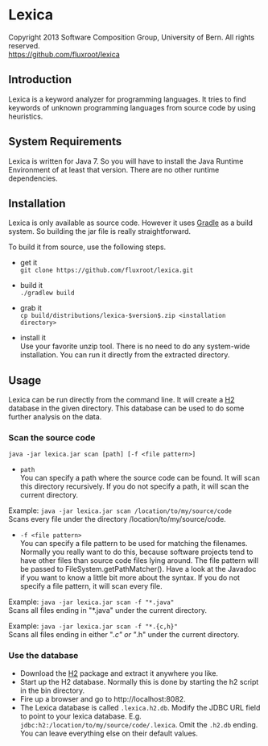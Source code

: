 Lexica
======

Copyright 2013 Software Composition Group, University of Bern.
All rights reserved.  
https://github.com/fluxroot/lexica


Introduction
------------
Lexica is a keyword analyzer for programming languages. It tries to find
keywords of unknown programming languages from source code by using
heuristics.


System Requirements
-------------------
Lexica is written for Java 7. So you will have to install the Java
Runtime Environment of at least that version. There are no other runtime
dependencies.


Installation
------------
Lexica is only available as source code. However it uses [Gradle] as a
build system. So building the jar file is really straightforward.

To build it from source, use the following steps.

- get it  
`git clone https://github.com/fluxroot/lexica.git`

- build it  
`./gradlew build`

- grab it  
`cp build/distributions/lexica-$version$.zip <installation directory>`

- install it  
Use your favorite unzip tool. There is no need to do any system-wide
installation. You can run it directly from the extracted directory.


Usage
-----
Lexica can be run directly from the command line. It will create a [H2]
database in the given directory. This database can be used to do some
further analysis on the data.

### Scan the source code
`java -jar lexica.jar scan [path] [-f <file pattern>]`

- `path`  
You can specify a path where the source code can be found. It will scan
this directory recursively. If you do not specify a path, it will scan
the current directory.

Example: `java -jar lexica.jar scan /location/to/my/source/code`  
Scans every file under the directory /location/to/my/source/code.

- `-f <file pattern>`  
You can specify a file pattern to be used for matching the filenames.
Normally you really want to do this, because software projects tend to
have other files than source code files lying around. The file pattern
will be passed to FileSystem.getPathMatcher(). Have a look at the
Javadoc if you want to know a little bit more about the syntax. If you
do not specify a file pattern, it will scan every file.

Example: `java -jar lexica.jar scan -f "*.java"`  
Scans all files ending in "*.java" under the current directory.

Example: `java -jar lexica.jar scan -f "*.{c,h}"`  
Scans all files ending in either "*.c" or "*.h" under the current directory.

### Use the database
- Download the [H2] package and extract it anywhere you like.
- Start up the H2 database. Normally this is done by starting the h2
script in the bin directory.
- Fire up a browser and go to http://localhost:8082.
- The Lexica database is called `.lexica.h2.db`. Modify the JDBC URL
field to point to your lexica database. E.g.
`jdbc:h2:/location/to/my/source/code/.lexica`. Omit the `.h2.db` ending.
You can leave everything else on their default values.

[Gradle]: http://gradle.org
[H2]: http://www.h2database.com
